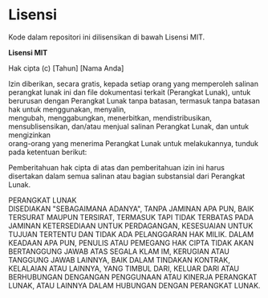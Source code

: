 # Lisensi

Kode dalam repositori ini dilisensikan di bawah Lisensi MIT.

**Lisensi MIT**

Hak cipta (c) [Tahun] [Nama Anda]

Izin diberikan, secara gratis, kepada setiap orang yang memperoleh salinan perangkat lunak ini dan file dokumentasi terkait (Perangkat Lunak), untuk  
 berurusan dengan Perangkat Lunak tanpa batasan, termasuk tanpa batasan hak untuk menggunakan, menyalin,  
 mengubah, menggabungkan, menerbitkan, mendistribusikan, mensublisensikan, dan/atau menjual salinan Perangkat Lunak, dan untuk mengizinkan  
 orang-orang yang menerima Perangkat Lunak untuk melakukannya, tunduk pada ketentuan berikut:

Pemberitahuan hak cipta di atas dan pemberitahuan izin ini harus disertakan dalam semua salinan atau bagian substansial dari Perangkat Lunak.

PERANGKAT LUNAK  
 DISEDIAKAN "SEBAGAIMANA ADANYA", TANPA JAMINAN APA PUN, BAIK TERSURAT MAUPUN TERSIRAT, TERMASUK TAPI TIDAK TERBATAS PADA JAMINAN KETERSEDIAAN UNTUK PERDAGANGAN, KESESUAIAN UNTUK TUJUAN TERTENTU DAN TIDAK ADA PELANGGARAN HAK MILIK. DALAM KEADAAN APA PUN, PENULIS ATAU PEMEGANG HAK CIPTA TIDAK AKAN BERTANGGUNG JAWAB ATAS SEGALA KLAM IM, KERUGIAN ATAU TANGGUNG JAWAB LAINNYA, BAIK DALAM TINDAKAN KONTRAK, KELALAIAN ATAU LAINNYA, YANG TIMBUL DARI, KELUAR DARI ATAU BERHUBUNGAN DENGANGAN PENGGUNAAN ATAU KINERJA PERANGKAT LUNAK, ATAU LAINNYA DALAM HUBUNGAN DENGAN PERANGKAT LUNAK.
